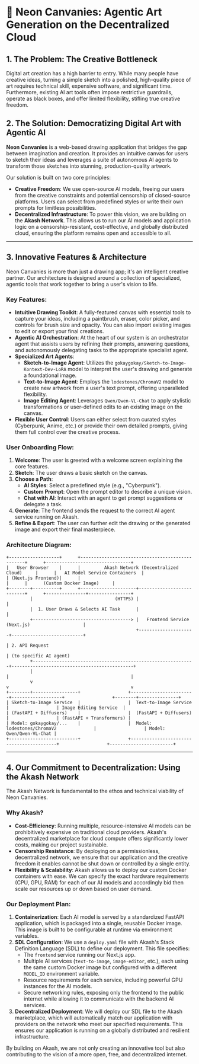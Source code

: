 # 🎨 Neon Canvanies: Agentic Art Generation on the Decentralized Cloud

## 1. The Problem: The Creative Bottleneck

Digital art creation has a high barrier to entry. While many people have creative ideas, turning a simple sketch into a polished, high-quality piece of art requires technical skill, expensive software, and significant time. Furthermore, existing AI art tools often impose restrictive guardrails, operate as black boxes, and offer limited flexibility, stifling true creative freedom.

## 2. The Solution: Democratizing Digital Art with Agentic AI

**Neon Canvanies** is a web-based drawing application that bridges the gap between imagination and creation. It provides an intuitive canvas for users to sketch their ideas and leverages a suite of autonomous AI agents to transform those sketches into stunning, production-quality artwork.

Our solution is built on two core principles:
*   **Creative Freedom**: We use open-source AI models, freeing our users from the creative constraints and potential censorship of closed-source platforms. Users can select from predefined styles or write their own prompts for limitless possibilities.
*   **Decentralized Infrastructure**: To power this vision, we are building on the **Akash Network**. This allows us to run our AI models and application logic on a censorship-resistant, cost-effective, and globally distributed cloud, ensuring the platform remains open and accessible to all.

---

## 3. Innovative Features & Architecture

Neon Canvanies is more than just a drawing app; it's an intelligent creative partner. Our architecture is designed around a collection of specialized, agentic tools that work together to bring a user's vision to life.

### Key Features:

*   **Intuitive Drawing Toolkit**: A fully-featured canvas with essential tools to capture your ideas, including a paintbrush, eraser, color picker, and controls for brush size and opacity. You can also import existing images to edit or export your final creations.
*   **Agentic AI Orchestration**: At the heart of our system is an orchestrator agent that assists users by refining their prompts, answering questions, and autonomously delegating tasks to the appropriate specialist agent.
*   **Specialized Art Agents**:
    *   **Sketch-to-Image Agent**: Utilizes the `gokaygokay/Sketch-to-Image-Kontext-Dev-LoRA` model to interpret the user's drawing and generate a foundational image.
    *   **Text-to-Image Agent**: Employs the `lodestones/ChromaV2` model to create new artwork from a user's text prompt, offering unparalleled flexibility.
    *   **Image Editing Agent**: Leverages `Qwen/Qwen-VL-Chat` to apply stylistic transformations or user-defined edits to an existing image on the canvas.
*   **Flexible User Control**: Users can either select from curated styles (Cyberpunk, Anime, etc.) or provide their own detailed prompts, giving them full control over the creative process.

### User Onboarding Flow:

1.  **Welcome**: The user is greeted with a welcome screen explaining the core features.
2.  **Sketch**: The user draws a basic sketch on the canvas.
3.  **Choose a Path**:
    *   **AI Styles**: Select a predefined style (e.g., "Cyberpunk").
    *   **Custom Prompt**: Open the prompt editor to describe a unique vision.
    *   **Chat with AI**: Interact with an agent to get prompt suggestions or delegate a task.
4.  **Generate**: The frontend sends the request to the correct AI agent service running on Akash.
5.  **Refine & Export**: The user can further edit the drawing or the generated image and export their final masterpiece.

### Architecture Diagram:

```
+-------------------+      +-------------------------------------------------+      +--------------------------------+
|   User Browser    |      |         Akash Network (Decentralized Cloud)     |      |   AI Model Service Containers  |
| (Next.js Frontend)|      |                                                 |      |      (Custom Docker Image)     |
+--------+----------+      +---------------------+---------------------------+      +---------------+----------------+
         |                               (HTTPS) |                                                   |
         |  1. User Draws & Selects AI Task      |                                                   |
         +-------------------------------------> |   Frontend Service (Next.js)                    |
                                                 +---------------------+---------------------------+
                                                                       | 2. API Request
                                                                       | (to specific AI agent)
         +-------------------------------------------------------------+----------------------------------------------+
         |                                                             |                                              |
         v                                                             v                                              v
+--------+-----------------+                  +------------------------+-------------------+                  +--------+---------------+
| Sketch-to-Image Service  |                  |  Text-to-Image Service                   |                  | Image Editing Service  |
| (FastAPI + Diffusers)    |                  |  (FastAPI + Diffusers)                   |                  | (FastAPI + Transformers) |
| Model: gokaygokay/...    |                  |  Model: lodestones/ChromaV2              |                  | Model: Qwen/Qwen-VL-Chat |
+--------------------------+                  +------------------------------------------+                  +------------------------+
```

---

## 4. Our Commitment to Decentralization: Using the Akash Network

The Akash Network is fundamental to the ethos and technical viability of Neon Canvanies.

### Why Akash?
*   **Cost-Efficiency**: Running multiple, resource-intensive AI models can be prohibitively expensive on traditional cloud providers. Akash's decentralized marketplace for cloud compute offers significantly lower costs, making our project sustainable.
*   **Censorship Resistance**: By deploying on a permissionless, decentralized network, we ensure that our application and the creative freedom it enables cannot be shut down or controlled by a single entity.
*   **Flexibility & Scalability**: Akash allows us to deploy our custom Docker containers with ease. We can specify the exact hardware requirements (CPU, GPU, RAM) for each of our AI models and accordingly bid then scale our resources up or down based on user demand.

### Our Deployment Plan:

1.  **Containerization**: Each AI model is served by a standardized FastAPI application, which is packaged into a single, reusable Docker image. This image is built to be configurable at runtime via environment variables.
2.  **SDL Configuration**: We use a `deploy.yaml` file with Akash's Stack Definition Language (SDL) to define our deployment. This file specifies:
    *   The `frontend` service running our Next.js app.
    *   Multiple AI services (`text-to-image`, `image-editor`, etc.), each using the same custom Docker image but configured with a different `MODEL_ID` environment variable.
    *   Resource requirements for each service, including powerful GPU instances for the AI models.
    *   Secure networking rules, exposing only the frontend to the public internet while allowing it to communicate with the backend AI services.
3.  **Decentralized Deployment**: We will deploy our SDL file to the Akash marketplace, which will automatically match our application with providers on the network who meet our specified requirements. This ensures our application is running on a globally distributed and resilient infrastructure.

By building on Akash, we are not only creating an innovative tool but also contributing to the vision of a more open, free, and decentralized internet.

